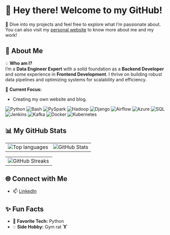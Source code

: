 # 👋 Hey there! Welcome to my GitHub!  

🌟 Dive into my projects and feel free to explore what I’m passionate about. You can also visit my [personal website](https://bondaika.github.io/BondaiKa/) to know more about me and my work!

## 🚀 About Me  

💡 **Who am I?**  
I’m a **Data Engineer Expert** with a solid foundation as a **Backend Developer** and some experience in **Frontend Development**. I thrive on building robust data pipelines and optimizing systems for scalability and efficiency.

🎯 **Current Focus:**  
- Creating my own website and blog.

  
![Python](https://img.shields.io/badge/Python-3776AB?style=for-the-badge&logo=python&logoColor=white)
![Bash](https://img.shields.io/badge/Bash-4EAA25?style=for-the-badge&logo=gnu-bash&logoColor=white)
![PySpark](https://img.shields.io/badge/PySpark-FDEE21?style=for-the-badge&logo=apache-spark&logoColor=black)
![Hadoop](https://img.shields.io/badge/Hadoop-66CCFF?style=for-the-badge&logo=apache-hadoop&logoColor=black)
![Django](https://img.shields.io/badge/Django-092E20?style=for-the-badge&logo=django&logoColor=white)
![Airflow](https://img.shields.io/badge/Apache%20Airflow-017CEE?style=for-the-badge&logo=apache-airflow&logoColor=white)
![Azure](https://img.shields.io/badge/Azure-0078D4?style=for-the-badge&logo=microsoft-azure&logoColor=white)
![SQL](https://img.shields.io/badge/SQL-336791?style=for-the-badge&logo=microsoft-sql-server&logoColor=white)
![Jenkins](https://img.shields.io/badge/Jenkins-D24939?style=for-the-badge&logo=jenkins&logoColor=white)
![Kafka](https://img.shields.io/badge/Apache%20Kafka-231F20?style=for-the-badge&logo=apache-kafka&logoColor=white)
![Docker](https://img.shields.io/badge/Docker-2496ED?style=for-the-badge&logo=docker&logoColor=white)
![Kubernetes](https://img.shields.io/badge/Kubernetes-326CE5?style=for-the-badge&logo=kubernetes&logoColor=white)

## 📊 My GitHub Stats  

<table>
  <tr>
    <td>
      <img align="center" src="https://github-readme-stats.vercel.app/api/top-langs?username=bondaika&show_icons=true&locale=en&layout=compact" alt="Top languages" />
    </td>
    <td>
      <img align="center" src="https://github-readme-stats.vercel.app/api?username=bondaika&show_icons=true&locale=en" alt="GitHub Stats" />
    </td>
  </tr>
</table>

<table>
  <tr>
    <td colspan="2">
      <img align="left" src="https://github-readme-streak-stats.herokuapp.com/?user=bondaika&" alt="GitHub Streaks" />
    </td>
  </tr>
</table>

## 🌐 Connect with Me  

- 📫 [LinkedIn](https://www.linkedin.com/in/karim-safiullin/)  

## ✨ Fun Facts  

- 🚀 **Favorite Tech:** Python  
- 💡 **Side Hobby:** Gym rat 🏋️
